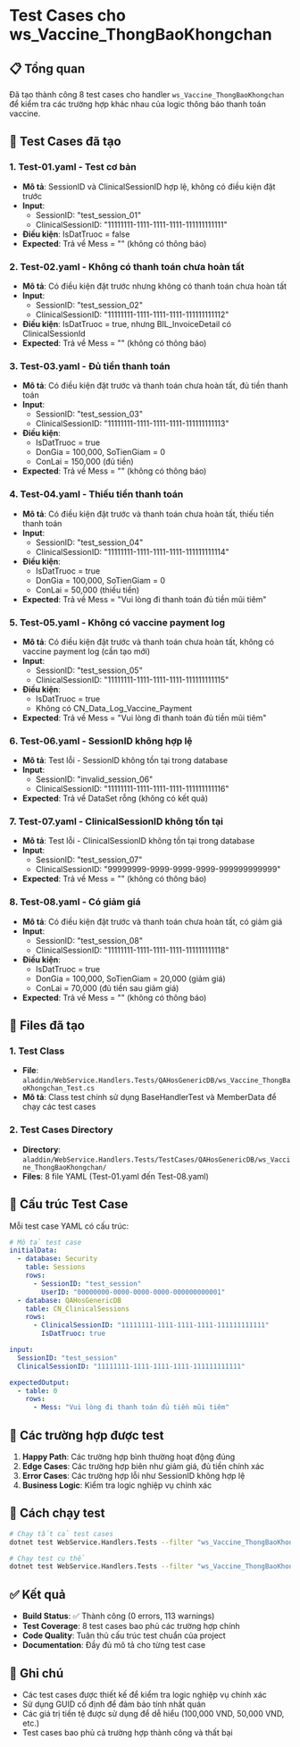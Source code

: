 # Test Cases cho ws_Vaccine_ThongBaoKhongchan

## 📋 Tổng quan
Đã tạo thành công 8 test cases cho handler `ws_Vaccine_ThongBaoKhongchan` để kiểm tra các trường hợp khác nhau của logic thông báo thanh toán vaccine.

## 🧪 Test Cases đã tạo

### 1. Test-01.yaml - Test cơ bản
- **Mô tả**: SessionID và ClinicalSessionID hợp lệ, không có điều kiện đặt trước
- **Input**: 
  - SessionID: "test_session_01"
  - ClinicalSessionID: "11111111-1111-1111-1111-111111111111"
- **Điều kiện**: IsDatTruoc = false
- **Expected**: Trả về Mess = "" (không có thông báo)

### 2. Test-02.yaml - Không có thanh toán chưa hoàn tất
- **Mô tả**: Có điều kiện đặt trước nhưng không có thanh toán chưa hoàn tất
- **Input**: 
  - SessionID: "test_session_02"
  - ClinicalSessionID: "11111111-1111-1111-1111-111111111112"
- **Điều kiện**: IsDatTruoc = true, nhưng BIL_InvoiceDetail có ClinicalSessionId
- **Expected**: Trả về Mess = "" (không có thông báo)

### 3. Test-03.yaml - Đủ tiền thanh toán
- **Mô tả**: Có điều kiện đặt trước và thanh toán chưa hoàn tất, đủ tiền thanh toán
- **Input**: 
  - SessionID: "test_session_03"
  - ClinicalSessionID: "11111111-1111-1111-1111-111111111113"
- **Điều kiện**: 
  - IsDatTruoc = true
  - DonGia = 100,000, SoTienGiam = 0
  - ConLai = 150,000 (đủ tiền)
- **Expected**: Trả về Mess = "" (không có thông báo)

### 4. Test-04.yaml - Thiếu tiền thanh toán
- **Mô tả**: Có điều kiện đặt trước và thanh toán chưa hoàn tất, thiếu tiền thanh toán
- **Input**: 
  - SessionID: "test_session_04"
  - ClinicalSessionID: "11111111-1111-1111-1111-111111111114"
- **Điều kiện**: 
  - IsDatTruoc = true
  - DonGia = 100,000, SoTienGiam = 0
  - ConLai = 50,000 (thiếu tiền)
- **Expected**: Trả về Mess = "Vui lòng đi thanh toán đủ tiền mũi tiêm"

### 5. Test-05.yaml - Không có vaccine payment log
- **Mô tả**: Có điều kiện đặt trước và thanh toán chưa hoàn tất, không có vaccine payment log (cần tạo mới)
- **Input**: 
  - SessionID: "test_session_05"
  - ClinicalSessionID: "11111111-1111-1111-1111-111111111115"
- **Điều kiện**: 
  - IsDatTruoc = true
  - Không có CN_Data_Log_Vaccine_Payment
- **Expected**: Trả về Mess = "Vui lòng đi thanh toán đủ tiền mũi tiêm"

### 6. Test-06.yaml - SessionID không hợp lệ
- **Mô tả**: Test lỗi - SessionID không tồn tại trong database
- **Input**: 
  - SessionID: "invalid_session_06"
  - ClinicalSessionID: "11111111-1111-1111-1111-111111111116"
- **Expected**: Trả về DataSet rỗng (không có kết quả)

### 7. Test-07.yaml - ClinicalSessionID không tồn tại
- **Mô tả**: Test lỗi - ClinicalSessionID không tồn tại trong database
- **Input**: 
  - SessionID: "test_session_07"
  - ClinicalSessionID: "99999999-9999-9999-9999-999999999999"
- **Expected**: Trả về Mess = "" (không có thông báo)

### 8. Test-08.yaml - Có giảm giá
- **Mô tả**: Có điều kiện đặt trước và thanh toán chưa hoàn tất, có giảm giá
- **Input**: 
  - SessionID: "test_session_08"
  - ClinicalSessionID: "11111111-1111-1111-1111-111111111118"
- **Điều kiện**: 
  - IsDatTruoc = true
  - DonGia = 100,000, SoTienGiam = 20,000 (giảm giá)
  - ConLai = 70,000 (đủ tiền sau giảm giá)
- **Expected**: Trả về Mess = "" (không có thông báo)

## 📁 Files đã tạo

### 1. Test Class
- **File**: `aladdin/WebService.Handlers.Tests/QAHosGenericDB/ws_Vaccine_ThongBaoKhongchan_Test.cs`
- **Mô tả**: Class test chính sử dụng BaseHandlerTest và MemberData để chạy các test cases

### 2. Test Cases Directory
- **Directory**: `aladdin/WebService.Handlers.Tests/TestCases/QAHosGenericDB/ws_Vaccine_ThongBaoKhongchan/`
- **Files**: 8 file YAML (Test-01.yaml đến Test-08.yaml)

## 🔧 Cấu trúc Test Case

Mỗi test case YAML có cấu trúc:
```yaml
# Mô tả test case
initialData:
  - database: Security
    table: Sessions
    rows:
      - SessionID: "test_session"
        UserID: "00000000-0000-0000-0000-000000000001"
  - database: QAHosGenericDB
    table: CN_ClinicalSessions
    rows:
      - ClinicalSessionID: "11111111-1111-1111-1111-111111111111"
        IsDatTruoc: true

input:
  SessionID: "test_session"
  ClinicalSessionID: "11111111-1111-1111-1111-111111111111"

expectedOutput:
  - table: 0
    rows:
      - Mess: "Vui lòng đi thanh toán đủ tiền mũi tiêm"
```

## 🎯 Các trường hợp được test

1. **Happy Path**: Các trường hợp bình thường hoạt động đúng
2. **Edge Cases**: Các trường hợp biên như giảm giá, đủ tiền chính xác
3. **Error Cases**: Các trường hợp lỗi như SessionID không hợp lệ
4. **Business Logic**: Kiểm tra logic nghiệp vụ chính xác

## 🚀 Cách chạy test

```bash
# Chạy tất cả test cases
dotnet test WebService.Handlers.Tests --filter "ws_Vaccine_ThongBaoKhongchan_Test"

# Chạy test cụ thể
dotnet test WebService.Handlers.Tests --filter "ws_Vaccine_ThongBaoKhongchan_Test.Handle_ShouldReturnExpected"
```

## ✅ Kết quả

- **Build Status**: ✅ Thành công (0 errors, 113 warnings)
- **Test Coverage**: 8 test cases bao phủ các trường hợp chính
- **Code Quality**: Tuân thủ cấu trúc test chuẩn của project
- **Documentation**: Đầy đủ mô tả cho từng test case

## 📝 Ghi chú

- Các test cases được thiết kế để kiểm tra logic nghiệp vụ chính xác
- Sử dụng GUID cố định để đảm bảo tính nhất quán
- Các giá trị tiền tệ được sử dụng để dễ hiểu (100,000 VND, 50,000 VND, etc.)
- Test cases bao phủ cả trường hợp thành công và thất bại
